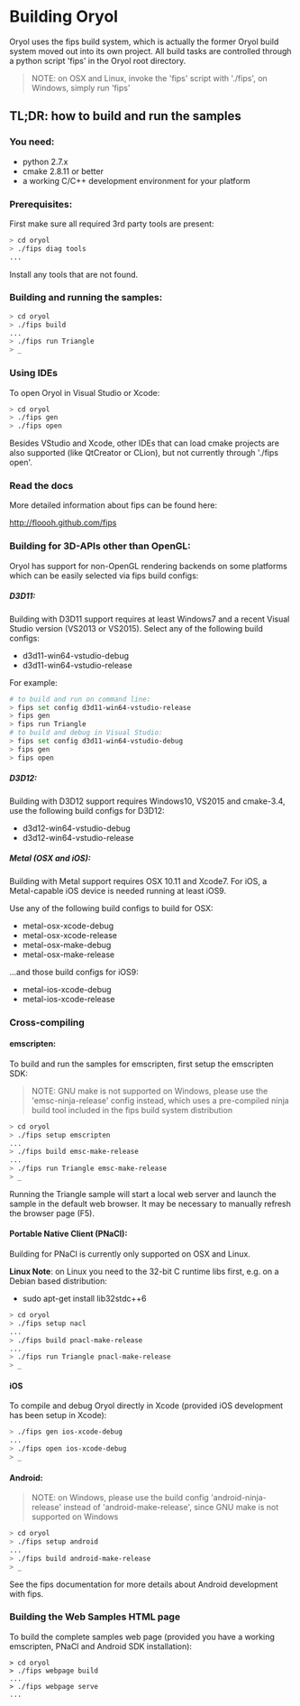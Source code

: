 # Building Oryol

Oryol uses the fips build system, which is actually the former
Oryol build system moved out into its own project. All build tasks
are controlled through a python script 'fips' in the Oryol root
directory.

>NOTE: on OSX and Linux, invoke the 'fips' script with './fips', on Windows, 
simply run 'fips'

## TL;DR: how to build and run the samples

### You need:

- python 2.7.x
- cmake 2.8.11 or better
- a working C/C++ development environment for your platform

### Prerequisites:

First make sure all required 3rd party tools are present:

```bash
> cd oryol
> ./fips diag tools
...
```

Install any tools that are not found.

### Building and running the samples:

```bash
> cd oryol
> ./fips build
...
> ./fips run Triangle
> _
```

### Using IDEs

To open Oryol in Visual Studio or Xcode:

```bash
> cd oryol
> ./fips gen
> ./fips open
```

Besides VStudio and Xcode, other IDEs that can load cmake projects
are also supported (like QtCreator or CLion), but not currently
through './fips open'.

### Read the docs

More detailed information about fips can be found here:

http://floooh.github.com/fips

### Building for 3D-APIs other than OpenGL:

Oryol has support for non-OpenGL rendering backends on some platforms which
can be easily selected via fips build configs:

##### D3D11:

Building with D3D11 support requires at least Windows7 and a recent 
Visual Studio version (VS2013 or VS2015). Select any of the following build 
configs:

- d3d11-win64-vstudio-debug
- d3d11-win64-vstudio-release

For example:

```bash
# to build and run on command line:
> fips set config d3d11-win64-vstudio-release
> fips gen
> fips run Triangle
# to build and debug in Visual Studio:
> fips set config d3d11-win64-vstudio-debug
> fips gen
> fips open
```

##### D3D12:

Building with D3D12 support requires Windows10, VS2015 and cmake-3.4, use
the following build configs for D3D12:

- d3d12-win64-vstudio-debug
- d3d12-win64-vstudio-release

##### Metal (OSX and iOS):

Building with Metal support requires OSX 10.11 and Xcode7. For iOS, a
Metal-capable iOS device is needed running at least iOS9.

Use any of the following build configs to build for OSX:

- metal-osx-xcode-debug
- metal-osx-xcode-release
- metal-osx-make-debug
- metal-osx-make-release

...and those build configs for iOS9:

- metal-ios-xcode-debug
- metal-ios-xcode-release

### Cross-compiling

#### emscripten:

To build and run the samples for emscripten, first setup the emscripten SDK:

> NOTE: GNU make is not supported on Windows, please use the 'emsc-ninja-release'
> config instead, which uses a pre-compiled ninja build tool included in the
> fips build system distribution

```bash
> cd oryol
> ./fips setup emscripten
...
> ./fips build emsc-make-release
...
> ./fips run Triangle emsc-make-release
> _
```

Running the Triangle sample will start a local web server and launch the
sample in the default web browser. It may be necessary to manually 
refresh the browser page (F5).

#### Portable Native Client (PNaCl):

Building for PNaCl is currently only supported on OSX and Linux.

**Linux Note**: on Linux you need to the 32-bit C runtime libs first, e.g. on
a Debian based distribution:

* sudo apt-get install lib32stdc++6

```bash
> cd oryol
> ./fips setup nacl
...
> ./fips build pnacl-make-release
...
> ./fips run Triangle pnacl-make-release
> _
```

#### iOS

To compile and debug Oryol directly in Xcode (provided iOS development
has been setup in Xcode):

```bash
> ./fips gen ios-xcode-debug
...
> ./fips open ios-xcode-debug
> _
```

#### Android:

> NOTE: on Windows, please use the build config 'android-ninja-release' instead
> of 'android-make-release', since GNU make is not supported on Windows

```bash
> cd oryol
> ./fips setup android
...
> ./fips build android-make-release
> _
```

See the fips documentation for more details about Android development
with fips.


### Building the Web Samples HTML page

To build the complete samples web page (provided you have a working emscripten,
PNaCl and Android SDK installation):

```
> cd oryol
> ./fips webpage build
...
> ./fips webpage serve
...
```

